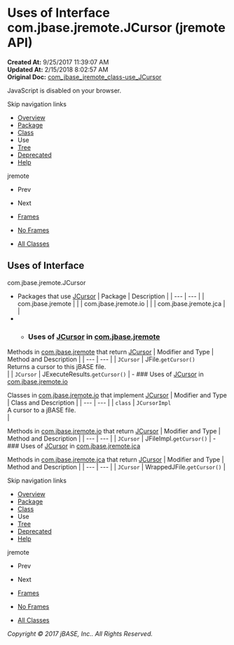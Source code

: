 # Uses of Interface com.jbase.jremote.JCursor (jremote   API)

**Created At:** 9/25/2017 11:39:07 AM  
**Updated At:** 2/15/2018 8:02:57 AM  
**Original Doc:** [com_jbase_jremote_class-use_JCursor](https://docs.jbase.com/39249-class-use/com_jbase_jremote_class-use_JCursor)  

<!--<br>    try {<br>        if (location.href.indexOf('is-external=true') == -1) {<br>            parent.document.title="Uses of Interface com.jbase.jremote.JCursor (jremote   API)";<br>        }<br>    }<br>    catch(err) {<br>    }<br>//-->
JavaScript is disabled on your browser.

Skip navigation links

- [Overview](../../../../overview-summary.html)
- [Package](./../../../../jremote-api)
- [Class](./../../jcursor-%28jremote-api%29 "interface in com.jbase.jremote")
- Use
- [Tree](./../../com.jbase.jremote-class-hierarchy)
- [Deprecated](../../../../deprecated-list.html)
- [Help](../../../../help-doc.html)


jremote <br>

- Prev
- Next


- [Frames](./.)
- [No Frames](./.)


- [All Classes](../../../../allclasses-noframe.html)


<!--<br>  allClassesLink = document.getElementById("allclasses\_navbar\_top");<br>  if(window==top) {<br>    allClassesLink.style.display = "block";<br>  }<br>  else {<br>    allClassesLink.style.display = "none";<br>  }<br>  //-->

## Uses of Interface
com.jbase.jremote.JCursor

- Packages that use [JCursor](./../../jcursor-%28jremote-api%29 "interface in com.jbase.jremote") | Package | Description |
| --- | --- |
| com.jbase.jremote |   |
| com.jbase.jremote.io |   |
| com.jbase.jremote.jca |   |
- - ### Uses of [JCursor](./../../jcursor-%28jremote-api%29 "interface in com.jbase.jremote") in [com.jbase.jremote](./../../../../jremote-api)


Methods in [com.jbase.jremote](./../../../../jremote-api) that return [JCursor](./../../jcursor-%28jremote-api%29 "interface in com.jbase.jremote") | Modifier and Type | Method and Description |
| --- | --- |
| `JCursor` | JFile.`getCursor()`<br>Returns a cursor to this jBASE file.<br> |
| `JCursor` | JExecuteResults.`getCursor()`  |
    - ### Uses of [JCursor](./../../jcursor-%28jremote-api%29 "interface in com.jbase.jremote") in [com.jbase.jremote.io](./../../io/com.jbase.jremote.io-%28jremote---api%29)


Classes in [com.jbase.jremote.io](./../../io/com.jbase.jremote.io-%28jremote---api%29) that implement [JCursor](./../../jcursor-%28jremote-api%29 "interface in com.jbase.jremote") | Modifier and Type | Class and Description |
| --- | --- |
| `class` | `JCursorImpl`<br>A cursor to a jBASE file.<br> |



Methods in [com.jbase.jremote.io](./../../io/com.jbase.jremote.io-%28jremote---api%29) that return [JCursor](./../../jcursor-%28jremote-api%29 "interface in com.jbase.jremote") | Modifier and Type | Method and Description |
| --- | --- |
| `JCursor` | JFileImpl.`getCursor()`  |
    - ### Uses of [JCursor](./../../jcursor-%28jremote-api%29 "interface in com.jbase.jremote") in [com.jbase.jremote.jca](./../../jca/com.jbase.jremote.jca-%28jremote---api%29)


Methods in [com.jbase.jremote.jca](./../../jca/com.jbase.jremote.jca-%28jremote---api%29) that return [JCursor](./../../jcursor-%28jremote-api%29 "interface in com.jbase.jremote") | Modifier and Type | Method and Description |
| --- | --- |
| `JCursor` | WrappedJFile.`getCursor()`  |

Skip navigation links

- [Overview](../../../../overview-summary.html)
- [Package](./../../../../jremote-api)
- [Class](./../../jcursor-%28jremote-api%29 "interface in com.jbase.jremote")
- Use
- [Tree](./../../com.jbase.jremote-class-hierarchy)
- [Deprecated](../../../../deprecated-list.html)
- [Help](../../../../help-doc.html)


jremote <br>

- Prev
- Next


- [Frames](./.)
- [No Frames](./.)


- [All Classes](../../../../allclasses-noframe.html)


<!--<br>  allClassesLink = document.getElementById("allclasses\_navbar\_bottom");<br>  if(window==top) {<br>    allClassesLink.style.display = "block";<br>  }<br>  else {<br>    allClassesLink.style.display = "none";<br>  }<br>  //-->

*Copyright © 2017 jBASE, Inc.. All Rights Reserved.*
